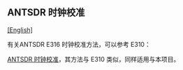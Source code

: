 ## ANTSDR 时钟校准

[[English]](../../../../device_and_usage_manual/ANTSDR_E_Series_Module/ANTSDR_E316_Reference_Manual/Antsdr-Clock-calibration.html)

有关ANTSDR E316 时钟校准方法，可以参考 E310：

[ANTSDR 时钟校准](../ANTSDR_E310_Reference_Manual/Antsdr-Clock-calibration_cn.md)，其方法与 E310 类似，同样适用与本项目。